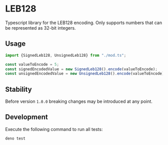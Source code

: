 # LEB128

Typescript library for the LEB128 encoding.
Only supports numbers that can be represented as 32-bit integers.

## Usage

```javascript
import {SignedLeb128, UnsignedLeb128} from "./mod.ts";

const valueToEncode = 5;
const signedEncodedValue = new SignedLeb128().encode(valueToEncode);
const unsignedEncodedValue = new UnsignedLeb128().encode(valueToEncode);
```

## Stability

Before version `1.0.0` breaking changes may be introduced at any point.

## Development

Execute the following command to run all tests:
```shell
deno test
```
